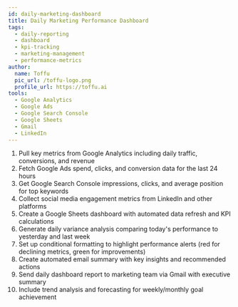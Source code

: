 ```yaml
---
id: daily-marketing-dashboard
title: Daily Marketing Performance Dashboard
tags:
  - daily-reporting
  - dashboard
  - kpi-tracking
  - marketing-management
  - performance-metrics
author:
  name: Toffu
  pic_url: /toffu-logo.png
  profile_url: https://toffu.ai
tools:
  - Google Analytics
  - Google Ads
  - Google Search Console
  - Google Sheets
  - Gmail
  - LinkedIn
---
```


1. Pull key metrics from Google Analytics including daily traffic, conversions, and revenue
2. Fetch Google Ads spend, clicks, and conversion data for the last 24 hours
3. Get Google Search Console impressions, clicks, and average position for top keywords
4. Collect social media engagement metrics from LinkedIn and other platforms
5. Create a Google Sheets dashboard with automated data refresh and KPI calculations
6. Generate daily variance analysis comparing today's performance to yesterday and last week
7. Set up conditional formatting to highlight performance alerts (red for declining metrics, green for improvements)
8. Create automated email summary with key insights and recommended actions
9. Send daily dashboard report to marketing team via Gmail with executive summary
10. Include trend analysis and forecasting for weekly/monthly goal achievement
